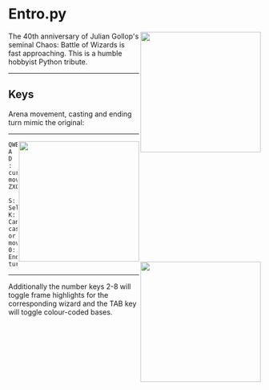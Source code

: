 # Entro.py
<img src="https://github.com/KF-R/Entro.py/assets/6677966/9693b86e-196f-469d-98ac-cc9db00a8ce9" width="240px" align="right">
The 40th anniversary of Julian Gollop's seminal Chaos: Battle of Wizards is fast approaching.  
This is a humble hobbyist Python tribute.
<hr/>

## Keys
Arena movement, casting and ending turn mimic the original:
<hr/>
<img src="https://github.com/KF-R/Entro.py/assets/6677966/fba8f056-fd94-4126-bf5f-c43fe12f1dfd" width="240px" align="right">
<img src="https://github.com/KF-R/Entro.py/assets/6677966/41f0d51d-6fc5-4597-bf38-ed1a993f9abd" width="240px" align="right">

```
QWE            
A D  : cursor movement 
ZXC

S: Select 
K: Cancel casting or movement
0: End turn
```
<hr/>
Additionally the number keys 2-8 will toggle frame highlights for the corresponding wizard
and the TAB key will toggle colour-coded bases.



